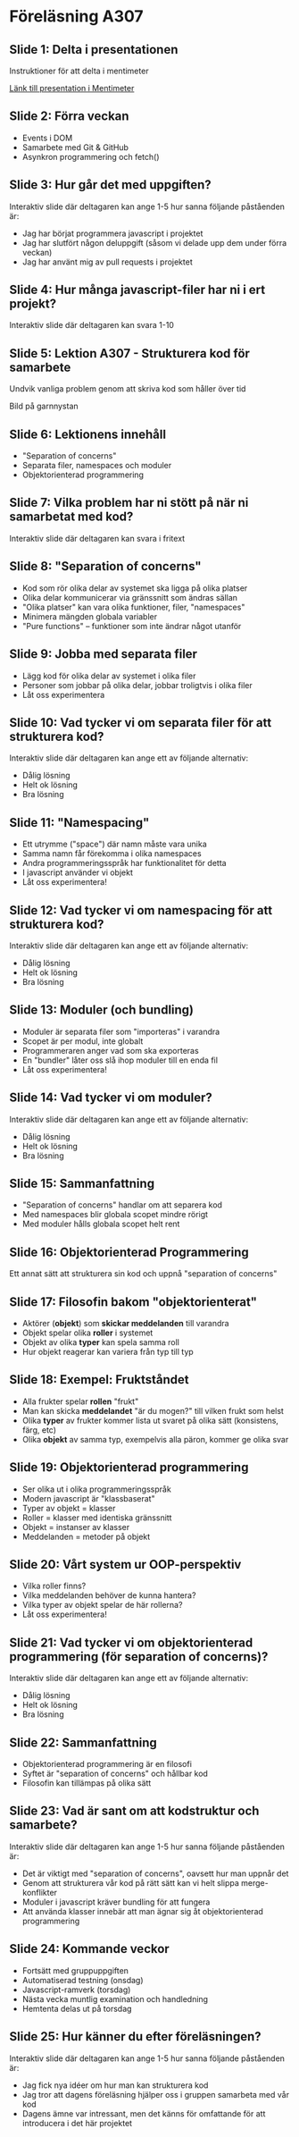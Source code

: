 # Föreläsning A307

## Slide 1: Delta i presentationen
Instruktioner för att delta i mentimeter

[Länk till presentation i Mentimeter](https://www.menti.com/alu5ohhi3pci)

## Slide 2: Förra veckan
* Events i DOM
* Samarbete med Git & GitHub
* Asynkron programmering och fetch()

## Slide 3: Hur går det med uppgiften?
Interaktiv slide där deltagaren kan ange 1-5 hur sanna följande påståenden är:

* Jag har börjat programmera javascript i projektet
* Jag har slutfört någon deluppgift (såsom vi delade upp dem under förra veckan)
* Jag har använt mig av pull requests i projektet

## Slide 4: Hur många javascript-filer har ni i ert projekt?
Interaktiv slide där deltagaren kan svara 1-10

## Slide 5: Lektion A307 - Strukturera kod för samarbete
Undvik vanliga problem genom att skriva kod som håller över tid

Bild på garnnystan

## Slide 6: Lektionens innehåll
* "Separation of concerns"
* Separata filer, namespaces och moduler
* Objektorienterad programmering

## Slide 7: Vilka problem har ni stött på när ni samarbetat med kod?
Interaktiv slide där deltagaren kan svara i fritext

## Slide 8: "Separation of concerns"
* Kod som rör olika delar av systemet ska ligga på olika platser
* Olika delar kommunicerar via gränssnitt som ändras sällan
* "Olika platser" kan vara olika funktioner, filer, "namespaces"
* Minimera mängden globala variabler
* "Pure functions" – funktioner som inte ändrar något utanför

## Slide 9: Jobba med separata filer
* Lägg kod för olika delar av systemet i olika filer
* Personer som jobbar på olika delar, jobbar troligtvis i olika filer
* Låt oss experimentera

## Slide 10: Vad tycker vi om separata filer för att strukturera kod?
Interaktiv slide där deltagaren kan ange ett av följande alternativ:

* Dålig lösning
* Helt ok lösning
* Bra lösning

## Slide 11: "Namespacing"
* Ett utrymme ("space") där namn måste vara unika
* Samma namn får förekomma i olika namespaces
* Andra programmeringsspråk har funktionalitet för detta
* I javascript använder vi objekt
* Låt oss experimentera!

## Slide 12: Vad tycker vi om namespacing för att strukturera kod?
Interaktiv slide där deltagaren kan ange ett av följande alternativ:

* Dålig lösning
* Helt ok lösning
* Bra lösning

## Slide 13: Moduler (och bundling)
* Moduler är separata filer som "importeras" i varandra
* Scopet är per modul, inte globalt
* Programmeraren anger vad som ska exporteras
* En "bundler" låter oss slå ihop moduler till en enda fil
* Låt oss experimentera!

## Slide 14: Vad tycker vi om moduler?
Interaktiv slide där deltagaren kan ange ett av följande alternativ:

* Dålig lösning
* Helt ok lösning
* Bra lösning

## Slide 15: Sammanfattning
* "Separation of concerns" handlar om att separera kod
* Med namespaces blir globala scopet mindre rörigt
* Med moduler hålls globala scopet helt rent

## Slide 16: Objektorienterad Programmering
Ett annat sätt att strukturera sin kod och uppnå "separation of concerns"

## Slide 17: Filosofin bakom "objektorienterat"
* Aktörer (**objekt**) som **skickar meddelanden** till varandra
* Objekt spelar olika **roller** i systemet
* Objekt av olika **typer** kan spela samma roll
* Hur objekt reagerar kan variera från typ till typ

## Slide 18: Exempel: Fruktståndet
* Alla frukter spelar **rollen** "frukt"
* Man kan skicka **meddelandet** "är du mogen?" till vilken frukt som helst
* Olika **typer** av frukter kommer lista ut svaret på olika sätt (konsistens, färg, etc)
* Olika **objekt** av samma typ, exempelvis alla päron, kommer ge olika svar

## Slide 19: Objektorienterad programmering
* Ser olika ut i olika programmeringsspråk
* Modern javascript är "klassbaserat"
* Typer av objekt = klasser
* Roller = klasser med identiska gränssnitt
* Objekt = instanser av klasser
* Meddelanden = metoder på objekt

## Slide 20: Vårt system ur OOP-perspektiv
* Vilka roller finns?
* Vilka meddelanden behöver de kunna hantera?
* Vilka typer av objekt spelar de här rollerna?
* Låt oss experimentera!

## Slide 21: Vad tycker vi om objektorienterad programmering (för separation of concerns)?
Interaktiv slide där deltagaren kan ange ett av följande alternativ:

* Dålig lösning
* Helt ok lösning
* Bra lösning

## Slide 22: Sammanfattning
* Objektorienterad programmering är en filosofi
* Syftet är "separation of concerns" och hållbar kod
* Filosofin kan tillämpas på olika sätt

## Slide 23: Vad är sant om att kodstruktur och samarbete?
Interaktiv slide där deltagaren kan ange 1-5 hur sanna följande påståenden är:

* Det är viktigt med "separation of concerns", oavsett hur man uppnår det
* Genom att strukturera vår kod på rätt sätt kan vi helt slippa merge-konflikter
* Moduler i javascript kräver bundling för att fungera
* Att använda klasser innebär att man ägnar sig åt objektorienterad programmering

## Slide 24: Kommande veckor
* Fortsätt med gruppuppgiften
* Automatiserad testning (onsdag)
* Javascript-ramverk (torsdag)
* Nästa vecka muntlig examination och handledning
* Hemtenta delas ut på torsdag

## Slide 25: Hur känner du efter föreläsningen?
Interaktiv slide där deltagaren kan ange 1-5 hur sanna följande påståenden är:

* Jag fick nya idéer om hur man kan strukturera kod
* Jag tror att dagens föreläsning hjälper oss i gruppen samarbeta med vår kod
* Dagens ämne var intressant, men det känns för omfattande för att introducera i det här projektet